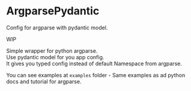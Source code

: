 # ArgparsePydantic

Config for argparse with pydantic model.

WIP  

Simple wrapper for python argparse.  
Use pydantic model for you app config.  
It gives you typed config instead of default Namespace from argparse.

You can see examples at `examples` folder - Same examples as ad python docs and tutorial for argparse.  


